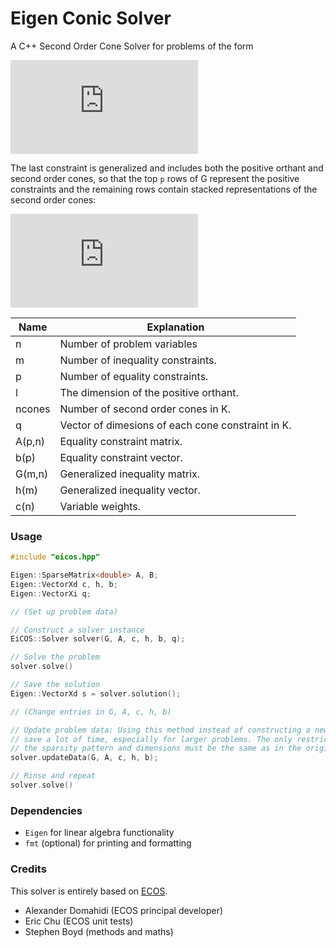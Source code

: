 # Eigen Conic Solver

A C++ Second Order Cone Solver for problems of the form

<!--
\begin{aligned} 
\text{minimize} \ c^T x \\
\text{subject to} \ Ax &= b \\
Gx &\preceq_K h
\end{aligend}
-->
![equation](https://latex.codecogs.com/gif.latex?%5Cbegin%7Baligned%7D%20%5Ctext%7Bminimize%7D%20%5C%20c%5ET%20x%20%5C%5C%20%5Ctext%7Bsubject%20to%7D%20%5C%20Ax%20%26%3D%20b%20%5C%5C%20Gx%20%26%5Cpreceq_K%20h%20%5Cend%7Baligend%7D)

The last constraint is generalized and includes both the positive orthant and second order cones, so that the top `p` rows of G represent the positive constraints and the remaining rows contain stacked representations of the second order cones:
<!--
Q_n = \{ \begin{bmatrix}t\\x\end{bmatrix} \mid  t \geq \lVert x \rVert_2 \} 
-->
![equation](https://latex.codecogs.com/gif.latex?Q_n%20%3D%20%5C%7B%20%5Cbegin%7Bbmatrix%7Dt%5C%5Cx%5Cend%7Bbmatrix%7D%20%5Cmid%20t%20%5Cgeq%20%5ClVert%20x%20%5CrVert_2%20%5C%7D)


Name | Explanation
--- | ---
n | Number of problem variables
m | Number of inequality constraints.
p | Number of equality constraints.
l |       The dimension of the positive orthant.
ncones |  Number of second order cones in K.
q |       Vector of dimesions of each cone constraint in K.
A(p,n) |  Equality constraint matrix.
b(p) |    Equality constraint vector.
G(m,n) |  Generalized inequality matrix.
h(m) |    Generalized inequality vector.
c(n) |    Variable weights.

### Usage
```cpp
#include "eicos.hpp"

Eigen::SparseMatrix<double> A, B;
Eigen::VectorXd c, h, b;
Eigen::VectorXi q;

// (Set up problem data)

// Construct a solver instance
EiCOS::Solver solver(G, A, c, h, b, q);

// Solve the problem
solver.solve()

// Save the solution
Eigen::VectorXd s = solver.solution();

// (Change entries in G, A, c, h, b)

// Update problem data: Using this method instead of constructing a new problem can
// save a lot of time, especially for larger problems. The only restriction is that 
// the sparsity pattern and dimensions must be the same as in the original problem.
solver.updateData(G, A, c, h, b);

// Rinse and repeat
solver.solve()

```

### Dependencies
* `Eigen` for linear algebra functionality
* `fmt` (optional) for printing and formatting

### Credits
This solver is entirely based on [ECOS](https://github.com/embotech/ecos).

* Alexander Domahidi (ECOS principal developer)
* Eric Chu (ECOS unit tests)
* Stephen Boyd (methods and maths)
